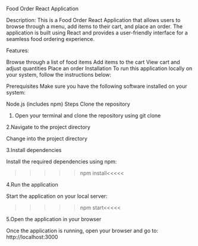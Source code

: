Food Order React Application

Description:
This is a Food Order React Application that allows users to browse through a menu, add items to their cart, and place an order. The application is built using React and provides a user-friendly interface for a seamless food ordering experience.

Features:

Browse through a list of food items
Add items to the cart
View cart and adjust quantities
Place an order
Installation
To run this application locally on your system, follow the instructions below:

Prerequisites
Make sure you have the following software installed on your system:

Node.js (includes npm)
Steps
Clone the repository

1. Open your terminal and clone the repository using git clone
   
2.Navigate to the project directory

  Change into the project directory
    
3.Install dependencies

  Install the required dependencies using npm:
  >>>>>npm install<<<<<
    
4.Run the application

  Start the application on your local server:
  >>>>>npm start<<<<<
  
5.Open the application in your browser

  Once the application is running, open your browser and go to:
  http://localhost:3000

